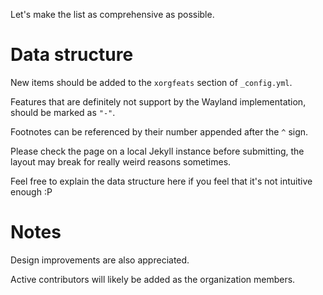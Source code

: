 Let's make the list as comprehensive as possible.

# Data structure

New items should be added to the `xorgfeats` section of `_config.yml`.

Features that are definitely not support by the Wayland implementation, should be marked as `"-"`.

Footnotes can be referenced by their number appended after the `^` sign.

Please check the page on a local Jekyll instance before submitting, the layout may break for really weird reasons sometimes.

Feel free to explain the data structure here if you feel that it's not intuitive enough :P

# Notes

Design improvements are also appreciated.

Active contributors will likely be added as the organization members.
